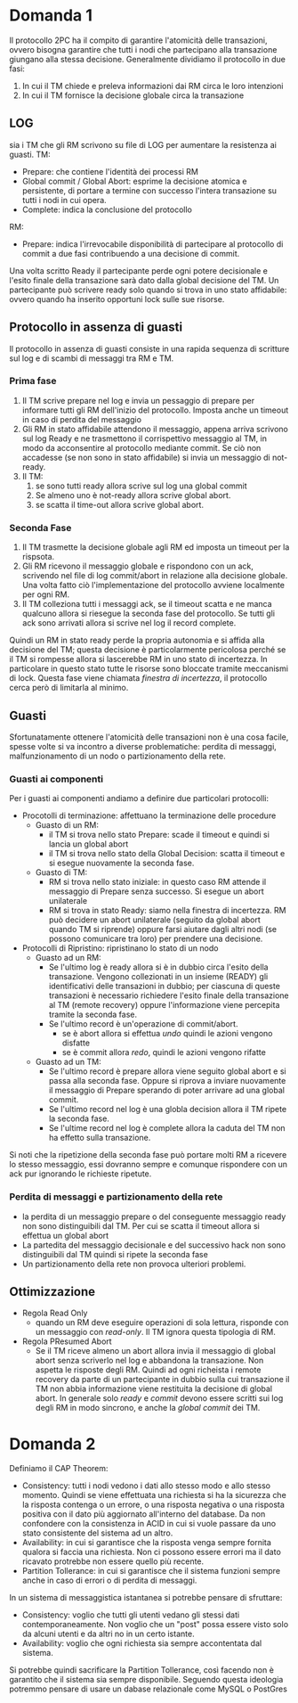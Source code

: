 # Domanda 1

Il protocollo 2PC ha il compito di garantire l'atomicità delle transazioni, ovvero bisogna garantire che tutti i nodi che partecipano alla transazione giungano alla stessa decisione.
Generalmente dividiamo il protocollo in due fasi:

1. In cui il TM chiede e preleva informazioni dai RM circa le loro intenzioni
2. In cui il TM fornisce la decisione globale circa la transazione

## LOG

sia i TM che gli RM scrivono su file di LOG per aumentare la resistenza ai guasti.
TM:

- Prepare: che contiene l'identità dei processi RM
- Global commit / Global Abort: esprime la decisione atomica e persistente, di portare a termine con successo l'intera transazione su tutti i nodi in cui opera.
- Complete: indica la conclusione del protocollo

RM:

- Prepare: indica l'irrevocabile disponibilità di partecipare al protocollo di commit a due fasi contribuendo a una decisione di commit.

Una volta scritto Ready il partecipante perde ogni potere decisionale e l'esito finale della transazione sarà dato dalla global decisione del TM. Un partecipante può scrivere ready solo quando si trova in uno stato affidabile: ovvero quando ha inserito opportuni lock sulle sue risorse.

## Protocollo in assenza di guasti

Il protocollo in assenza di guasti consiste in una rapida sequenza di scritture sul log e di scambi di messaggi tra RM e TM.

### Prima fase

1. Il TM scrive prepare nel log e invia un pessaggio di prepare per informare tutti gli RM dell'inizio del protocollo. Imposta anche un timeout in caso di perdita del messaggio
2. Gli RM in stato affidabile attendono il messaggio, appena arriva scrivono sul log Ready e ne trasmettono il corrispettivo messaggio al TM, in modo da acconsentire al protocollo mediante commit. Se ciò non accadesse (se non sono in stato affidabile) si invia un messaggio di not-ready.
3. Il TM:
   1. se sono tutti ready allora scrive sul log una global commit
   2. Se almeno uno è not-ready allora scrive global abort.
   3. se scatta il time-out allora scrive global abort.

### Seconda Fase

1. Il TM trasmette la decisione globale agli RM ed imposta un timeout per la rispsota.
2. Gli RM ricevono il messaggio globale e rispondono con un ack, scrivendo nel file di log commit/abort in relazione alla decisione globale. Una volta fatto ciò l'implementazione del protocollo avviene localmente per ogni RM.
3. Il TM colleziona tutti i messaggi ack, se il timeout scatta e ne manca qualcuno allora si riesegue la seconda fase del protocollo. Se tutti gli ack sono arrivati allora si scrive nel log il record complete.

Quindi un RM in stato ready perde la propria autonomia e si affida alla decisione del TM; questa decisione è particolarmente pericolosa perché se il TM si rompesse allora si lascerebbe RM in uno stato di incertezza. In particolare in questo stato tutte le risorse sono bloccate tramite meccanismi di lock. Questa fase viene chiamata _finestra di incertezza_, il protocollo cerca però di limitarla al minimo.

## Guasti

Sfortunatamente ottenere l'atomicità delle transazioni non è una cosa facile, spesse volte si va incontro a diverse problematiche: perdita di messaggi, malfunzionamento di un nodo o partizionamento della rete.

### Guasti ai componenti

Per i guasti ai componenti andiamo a definire due particolari protocolli:

- Procotolli di terminazione: affettuano la terminazione delle procedure
  - Guasto di un RM:
    - il TM si trova nello stato Prepare: scade il timeout e quindi si lancia un global abort
    - il TM si trova nello stato della Global Decision: scatta il timeout e si esegue nuovamente la seconda fase.
  - Guasto di TM:
    - RM si trova nello stato iniziale: in questo caso RM attende il messaggio di Prepare senza successo. Si esegue un abort unilaterale
    - RM si trova in stato Ready: siamo nella finestra di incertezza. RM può decidere un abort unilaterale (seguito da global abort quando TM si riprende) oppure farsi aiutare dagli altri nodi (se possono comunicare tra loro) per prendere una decisione.
- Protocolli di Ripristino: ripristinano lo stato di un nodo
  - Guasto ad un RM:
    - Se l'ultimo log è ready allora si è in dubbio circa l'esito della transazione. Vengono collezionati in un insieme (READY) gli identificativi delle transazioni in dubbio; per ciascuna di queste transazioni è necessario richiedere l'esito finale della transazione al TM (remote recovery) oppure l'informazione viene percepita tramite la seconda fase.
    - Se l'ultimo record è un'operazione di commit/abort.
      - se è abort allora si effettua _undo_ quindi le azioni vengono disfatte
      - se è commit allora _redo_, quindi le azioni vengono rifatte
  - Guasto ad un TM:
    - Se l'ultimo record è prepare allora viene seguito global abort e si passa alla seconda fase. Oppure si riprova a inviare nuovamente il messaggio di Prepare sperando di poter arrivare ad una global commit.
    - Se l'ultimo record nel log è una globla decision allora il TM ripete la seconda fase.
    - Se l'ultime record nel log è complete allora la caduta del TM non ha effetto sulla transazione.

Si noti che la ripetizione della seconda fase può portare molti RM a ricevere lo stesso messaggio, essi dovranno sempre e comunque rispondere con un ack pur ignorando le richieste ripetute.

### Perdita di messaggi e partizionamento della rete

- la perdita di un messaggio prepare o del conseguente messaggio ready non sono distinguibili dal TM. Per cui se scatta il timeout allora si effettua un global abort
- La partedita del messaggio decisionale e del successivo hack non sono distinguibili dal TM quindi si ripete la seconda fase
- Un partizionamento della rete non provoca ulteriori problemi.

## Ottimizzazione

- Regola Read Only
  - quando un RM deve eseguire operazioni di sola lettura, risponde con un messaggio con _read-only_. Il TM ignora questa tipologia di RM.
- Regola PResumed Abort
  - Se il TM riceve almeno un abort allora invia il messaggio di global abort senza scriverlo nel log e abbandona la transazione. Non aspetta le risposte degli RM. Quindi ad ogni richeista i remote recovery da parte di un partecipante in dubbio sulla cui transazione il TM non abbia informazione viene restituita la decisione di global abort. In generale solo _ready_ e _commit_ devono essere scritti sui log degli RM in modo sincrono, e anche la _global commit_ dei TM.

# Domanda 2

Definiamo il CAP Theorem:

- Consistency: tutti i nodi vedono i dati allo stesso modo e allo stesso momento. Quindi se viene effettuata una richiesta si ha la sicurezza che la risposta contenga o un errore, o una risposta negativa o una risposta positiva con il dato più aggiornato all'interno del database. Da non confondere con la consistenza in ACID in cui si vuole passare da uno stato consistente del sistema ad un altro.
- Availability: in cui si garantisce che la risposta venga sempre fornita qualora si faccia una richiesta. Non ci possono essere errori ma il dato ricavato protrebbe non essere quello più recente.
- Partition Tollerance: in cui si garantisce che il sistema funzioni sempre anche in caso di errori o di perdita di messaggi.

In un sistema di messaggistica istantanea si potrebbe pensare di sfruttare:

- Consistency: voglio che tutti gli utenti vedano gli stessi dati contemporaneamente. Non voglio che un "post" possa essere visto solo da alcuni utenti e da altri no in un certo istante.
- Availability: voglio che ogni richiesta sia sempre accontentata dal sistema.

Si potrebbe quindi sacrificare la Partition Tollerance, così facendo non è garantito che il sistema sia sempre disponibile.
Seguendo questa ideologia potremmo pensare di usare un dabase relazionale come MySQL o PostGres
